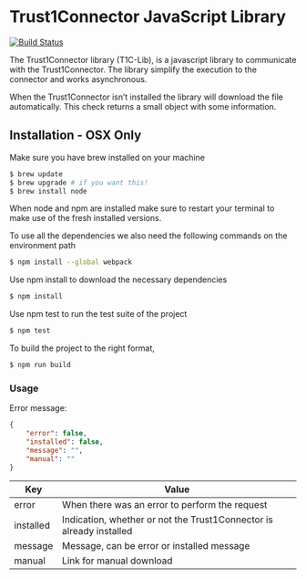 # Trust1Connector JavaScript Library
[![Build Status](https://travis-ci.com/Trust1Team/t1c-lib-js.svg?token=Gnzr2xhdJbZMGJQ8i5nK&branch=develop)](https://travis-ci.com/Trust1Team/t1c-lib-js)

The Trust1Connector library (T1C-Lib), is a javascript library to communicate with the Trust1Connector. The library simplify the execution to the connector and works asynchronous.

When the Trust1Connector isn’t installed the library will download the file automatically. This check returns a small object with some information.

## Installation - OSX Only
Make sure you have brew installed on your machine
```bash
$ brew update
$ brew upgrade # if you want this!
$ brew install node
```
When node and npm are installed make sure to restart your terminal to make use of the fresh installed versions.

To use all the dependencies we also need the following commands on the environment path
```bash
$ npm install --global webpack
```

Use npm install to download the necessary dependencies
```bash
$ npm install
```

Use npm test to run the test suite of the project
```bash
$ npm test
```

To build the project to the right format,
```bash
$ npm run build
```

### Usage ###
Error message:
```json
{
    "error": false,
    "installed": false,
    "message": "",
    "manual": ""
}
```
| Key | Value |
|-----------|---------------------------------------------------------------------|
| error | When there was an error to perform the request |
| installed | Indication, whether or not the Trust1Connector is already installed |
| message | Message, can be error or installed message |
| manual | Link for manual download |